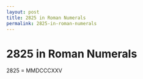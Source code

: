 ```yaml
---
layout: post
title: 2825 in Roman Numerals
permalink: 2825-in-roman-numerals
---
```


# 2825 in Roman Numerals

2825 = MMDCCCXXV
